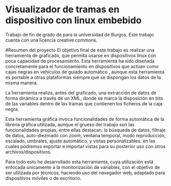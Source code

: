# Visualizador de tramas en dispositivo con linux embebido

Trabajo de fin de grado de para la universidad de Burgos.
Este trabajo cuenta con una licencia creative commons.

#Resumen del proyecto
El objetivo final de este trabajo es realizar una herramienta de graficado, que permita usarse en dispositivos linux con poca capacidad de procesamiento.  Esta herramienta ha sido diseñada concretamente para el funcionamiento en dispositivos que actúan como cajas negras en vehículos de guiado automático , aunque esta herramienta es portable a otras plataformas siempre que se dispongan los datos de la misma manera.

La herramienta realiza, antes del graficado, una extracción de datos de forma dinámica a través de un XML, donde se marca la disposición en bits de las variables dentro de las tramas que contienen los ficheros de la caja negra.

Esta herramienta gráfica invoca funcionalidades de forma automática de la librería gráfica utilizada, aunque el grueso del trabajo son las funcionalidades propias, entre ellas destacan: la búsqueda de datos, filtraje de datos, auto-diezmado con zoom, ventana temporal, modo reproducción, escalado, umbrales, ajuste automático, y vistas personalizables: en las cuales podremos exportar e importar vistas para su posterior uso con otros archivos/dispositivos.

Para todo esto he desarrollado esta herramienta, cuya utilización está enfocada únicamente a la monitorización de variables, con el objetivo de ser utilizada por técnicos, haciendo uso del navegador web, adaptado para dispositivos móviles o de escritorio.